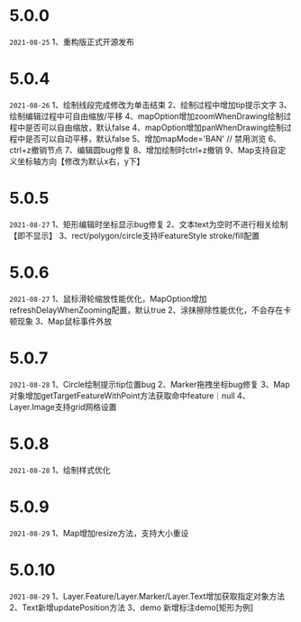 # 5.0.0
`2021-08-25`
1、重构版正式开源发布

# 5.0.4
`2021-08-26`
1、绘制线段完成修改为单击结束
2、绘制过程中增加tip提示文字
3、绘制编辑过程中可自由缩放/平移
4、mapOption增加zoomWhenDrawing绘制过程中是否可以自由缩放，默认false
4、mapOption增加panWhenDrawing绘制过程中是否可以自动平移，默认false
5、增加mapMode='BAN' // 禁用浏览
6、ctrl+z撤销节点
7、编辑圆bug修复
8、增加绘制时ctrl+z撤销
9、Map支持自定义坐标轴方向【修改为默认x右，y下】

# 5.0.5
`2021-08-27`
1、矩形编辑时坐标显示bug修复
2、文本text为空时不进行相关绘制【即不显示】
3、rect/polygon/circle支持IFeatureStyle stroke/fill配置

# 5.0.6
`2021-08-27`
1、鼠标滑轮缩放性能优化，MapOption增加refreshDelayWhenZooming配置，默认true
2、涂抹擦除性能优化，不会存在卡顿现象
3、Map鼠标事件外放

# 5.0.7
`2021-08-28`
1、Circle绘制提示tip位置bug
2、Marker拖拽坐标bug修复
3、Map对象增加getTargetFeatureWithPoint方法获取命中feature｜null
4、Layer.Image支持grid网格设置

# 5.0.8
`2021-08-28`
1、绘制样式优化

# 5.0.9
`2021-08-29`
1、Map增加resize方法，支持大小重设

# 5.0.10
`2021-08-29`
1、Layer.Feature/Layer.Marker/Layer.Text增加获取指定对象方法
2、Text新增updatePosition方法
3、demo 新增标注demo[矩形为例]
